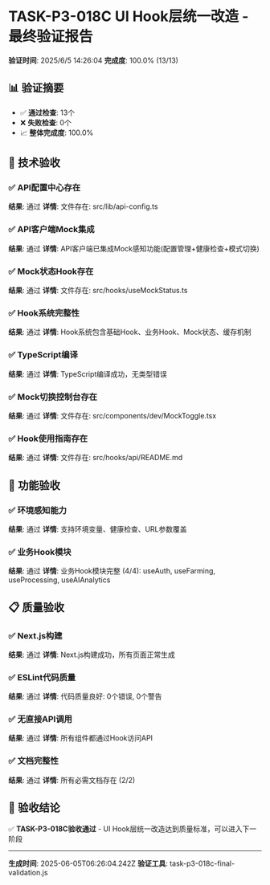 # TASK-P3-018C UI Hook层统一改造 - 最终验证报告

**验证时间**: 2025/6/5 14:26:04
**完成度**: 100.0% (13/13)

## 📊 验证摘要

- ✅ **通过检查**: 13个
- ❌ **失败检查**: 0个
- 📈 **整体完成度**: 100.0%

## 🔧 技术验收


### ✅ API配置中心存在

**结果**: 通过
**详情**: 文件存在: src/lib/api-config.ts



### ✅ API客户端Mock集成

**结果**: 通过
**详情**: API客户端已集成Mock感知功能(配置管理+健康检查+模式切换)



### ✅ Mock状态Hook存在

**结果**: 通过
**详情**: 文件存在: src/hooks/useMockStatus.ts



### ✅ Hook系统完整性

**结果**: 通过
**详情**: Hook系统包含基础Hook、业务Hook、Mock状态、缓存机制



### ✅ TypeScript编译

**结果**: 通过
**详情**: TypeScript编译成功，无类型错误



### ✅ Mock切换控制台存在

**结果**: 通过
**详情**: 文件存在: src/components/dev/MockToggle.tsx



### ✅ Hook使用指南存在

**结果**: 通过
**详情**: 文件存在: src/hooks/api/README.md



## 🎯 功能验收


### ✅ 环境感知能力

**结果**: 通过
**详情**: 支持环境变量、健康检查、URL参数覆盖



### ✅ 业务Hook模块

**结果**: 通过
**详情**: 业务Hook模块完整 (4/4): useAuth, useFarming, useProcessing, useAIAnalytics



## 📋 质量验收


### ✅ Next.js构建

**结果**: 通过
**详情**: Next.js构建成功，所有页面正常生成



### ✅ ESLint代码质量

**结果**: 通过
**详情**: 代码质量良好: 0个错误, 0个警告



### ✅ 无直接API调用

**结果**: 通过
**详情**: 所有组件都通过Hook访问API



### ✅ 文档完整性

**结果**: 通过
**详情**: 所有必需文档存在 (2/2)



## 🎯 验收结论

✅ **TASK-P3-018C验收通过** - UI Hook层统一改造达到质量标准，可以进入下一阶段

---
**生成时间**: 2025-06-05T06:26:04.242Z
**验证工具**: task-p3-018c-final-validation.js
